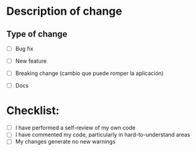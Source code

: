 # Description of change


## Type of change

- [ ] Bug fix 
- [ ] New feature 
- [ ] Breaking change (cambio que puede romper la aplicación)
- [ ] Docs


# Checklist:

- [ ] I have performed a self-review of my own code
- [ ] I have commented my code, particularly in hard-to-understand areas
- [ ] My changes generate no new warnings